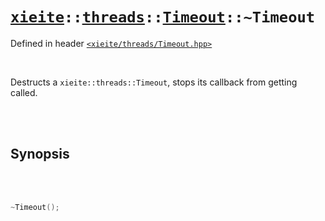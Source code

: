 # [`xieite`](../../../README.md)`::`[`threads`](../../../docs/threads.md)`::`[`Timeout`](../../../docs/threads/Timeout.md)`::~Timeout`
Defined in header [`<xieite/threads/Timeout.hpp>`](../../../include/xieite/threads/Timeout.hpp)

<br/>

Destructs a `xieite::threads::Timeout`, stops its callback from getting called.

<br/><br/>

## Synopsis

<br/><br/>

```cpp
~Timeout();
```
